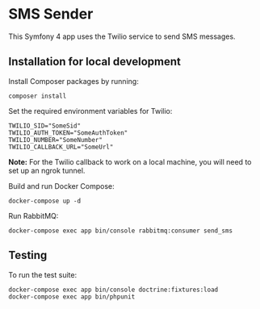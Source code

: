 # SMS Sender

This Symfony 4 app uses the Twilio service to send SMS messages.

## Installation for local development
Install Composer packages by running:
```
composer install
```

Set the required environment variables for Twilio:
```
TWILIO_SID="SomeSid"
TWILIO_AUTH_TOKEN="SomeAuthToken"
TWILIO_NUMBER="SomeNumber"
TWILIO_CALLBACK_URL="SomeUrl"
```

**Note:** For the Twilio callback to work on a local machine, you will need to set up an ngrok tunnel.

Build and run Docker Compose:
```
docker-compose up -d
```

Run RabbitMQ:
```
docker-compose exec app bin/console rabbitmq:consumer send_sms
```

## Testing
To run the test suite:
```
docker-compose exec app bin/console doctrine:fixtures:load
docker-compose exec app bin/phpunit
```
